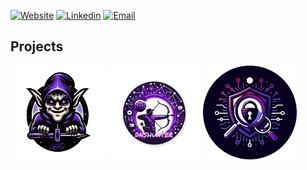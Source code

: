 [![Website](https://img.shields.io/website?down_color=lightgray&down_message=down%20%3A%28&label=casalinovalerio.com&style=for-the-badge&up_color=green&up_message=up%20%3A%29&url=https%3A%2F%2Fwww.casalinovalerio.com)](https://www.casalinovalerio.com)
[![Linkedin](https://img.shields.io/badge/LinkedIn-0077B5?style=for-the-badge&logo=linkedin&logoColor=white)](https://www.linkedin.com/in/valerio-casalino/)
[![Email](https://img.shields.io/badge/Gmail-D14836?style=for-the-badge&logo=gmail&logoColor=white)](mailto:casalinovalerio.cv@gmail.com)

## Projects

<p>
  <a href="https://github.com/5amu/goad"><img width="150" src="https://raw.githubusercontent.com/5amu/goad/main/assets/goad_logo.png" width="200px" alt="GoAD"></a>
  <a href="https://github.com/5amu/dnshunter"><img width="150" src="https://raw.githubusercontent.com/5amu/dnshunter/main/assets/dnshunter_logo.png" width="200px" alt="DNSHunter"></a> 
  <a href="https://github.com/5amu/pocbrowser"><img width="150" src="https://raw.githubusercontent.com/5amu/pocbrowser/main/assets/pocbrowser_logo.png" width="200px" alt="POCBrowser"></a>
</p>
